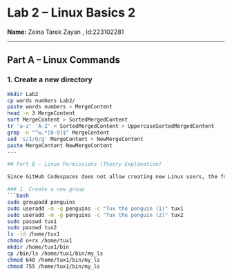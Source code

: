 # Lab 2 – Linux Basics 2
**Name:** Zeina Tarek Zayan , Id:223102281
  

---

## Part A – Linux Commands

### 1. Create a new directory
```bash
mkdir Lab2
cp words numbers Lab2/
paste words numbers > MergeContent
head -n 3 MergeContent
sort MergeContent > SortedMergedContent
tr 'a-z' 'A-Z' < SortedMergedContent > UppercaseSortedMergedContent
grep -n "^w.*[0-9]$" MergeContent
sed 's/I/O/g' MergeContent > NewMergeContent
paste MergeContent NewMergeContent
---

## Part B – Linux Permissions (Theory Explanation)

Since GitHub Codespaces does not allow creating new Linux users, the following commands are written as theory.

### 1. Create a new group
```bash
sudo groupadd penguins
sudo useradd -m -g penguins -c "Tux the penguin (1)" tux1
sudo useradd -m -g penguins -c "Tux the penguin (2)" tux2
sudo passwd tux1
sudo passwd tux2
ls -ld /home/tux1
chmod o+rx /home/tux1
mkdir /home/tux1/bin
cp /bin/ls /home/tux1/bin/my_ls
chmod 640 /home/tux1/bin/my_ls
chmod 755 /home/tux1/bin/my_ls

